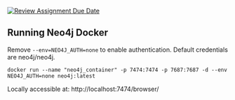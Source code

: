 [![Review Assignment Due Date](https://classroom.github.com/assets/deadline-readme-button-24ddc0f5d75046c5622901739e7c5dd533143b0c8e959d652212380cedb1ea36.svg)](https://classroom.github.com/a/Jnp0ezuD)

## Running Neo4j Docker

Remove ```--env=NEO4J_AUTH=none``` to enable authentication. Default credentials are neo4j/neo4j.
```
docker run --name "neo4j_container" -p 7474:7474 -p 7687:7687 -d --env NEO4J_AUTH=none neo4j:latest
```

Locally accessible at: http://localhost:7474/browser/